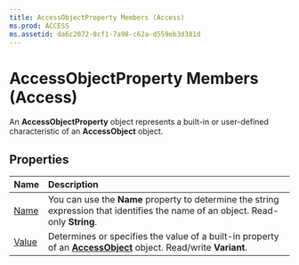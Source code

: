 ```yaml
---
title: AccessObjectProperty Members (Access)
ms.prod: ACCESS
ms.assetid: da6c2072-8cf1-7a98-c62a-d559eb3d381d
---
```



# AccessObjectProperty Members (Access)


An  **AccessObjectProperty** object represents a built-in or user-defined characteristic of an **AccessObject** object.


## Properties



|**Name**|**Description**|
|:-----|:-----|
|[Name](accessobjectproperty-name-property-access.md)|You can use the  **Name** property to determine the string expression that identifies the name of an object. Read-only **String**.|
|[Value](accessobjectproperty-value-property-access.md)|Determines or specifies the value of a built-in property of an  **[AccessObject](accessobject-object-access.md)** object. Read/write **Variant**.|

